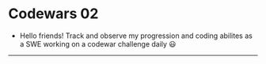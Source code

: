 # Codewars 02

- Hello friends! Track and observe my progression and coding abilites as a SWE working on a codewar challenge daily 😃
  
---

